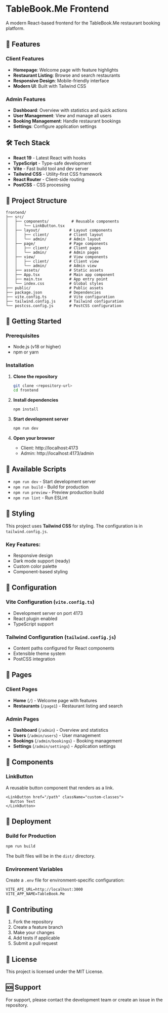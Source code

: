 # TableBook.Me Frontend

A modern React-based frontend for the TableBook.Me restaurant booking platform.

## 🚀 Features

### Client Features
- **Homepage**: Welcome page with feature highlights
- **Restaurant Listing**: Browse and search restaurants
- **Responsive Design**: Mobile-friendly interface
- **Modern UI**: Built with Tailwind CSS

### Admin Features
- **Dashboard**: Overview with statistics and quick actions
- **User Management**: View and manage all users
- **Booking Management**: Handle restaurant bookings
- **Settings**: Configure application settings

## 🛠️ Tech Stack

- **React 19** - Latest React with hooks
- **TypeScript** - Type-safe development
- **Vite** - Fast build tool and dev server
- **Tailwind CSS** - Utility-first CSS framework
- **React Router** - Client-side routing
- **PostCSS** - CSS processing

## 📁 Project Structure

```
frontend/
├── src/
│   ├── components/          # Reusable components
│   │   └── LinkButton.tsx
│   ├── layout/             # Layout components
│   │   ├── client/         # Client layout
│   │   └── admin/          # Admin layout
│   ├── page/               # Page components
│   │   ├── client/         # Client pages
│   │   └── admin/          # Admin pages
│   ├── view/               # View components
│   │   ├── client/         # Client view
│   │   └── admin/          # Admin view
│   ├── assets/             # Static assets
│   ├── App.tsx             # Main app component
│   ├── main.tsx            # App entry point
│   └── index.css           # Global styles
├── public/                 # Public assets
├── package.json            # Dependencies
├── vite.config.ts          # Vite configuration
├── tailwind.config.js      # Tailwind configuration
└── postcss.config.js       # PostCSS configuration
```

## 🚀 Getting Started

### Prerequisites
- Node.js (v18 or higher)
- npm or yarn

### Installation

1. **Clone the repository**
   ```bash
   git clone <repository-url>
   cd frontend
   ```

2. **Install dependencies**
   ```bash
   npm install
   ```

3. **Start development server**
   ```bash
   npm run dev
   ```

4. **Open your browser**
   - Client: http://localhost:4173
   - Admin: http://localhost:4173/admin

## 📝 Available Scripts

- `npm run dev` - Start development server
- `npm run build` - Build for production
- `npm run preview` - Preview production build
- `npm run lint` - Run ESLint

## 🎨 Styling

This project uses **Tailwind CSS** for styling. The configuration is in `tailwind.config.js`.

### Key Features:
- Responsive design
- Dark mode support (ready)
- Custom color palette
- Component-based styling

## 🔧 Configuration

### Vite Configuration (`vite.config.ts`)
- Development server on port 4173
- React plugin enabled
- TypeScript support

### Tailwind Configuration (`tailwind.config.js`)
- Content paths configured for React components
- Extensible theme system
- PostCSS integration

## 📱 Pages

### Client Pages
- **Home** (`/`) - Welcome page with features
- **Restaurants** (`/page1`) - Restaurant listing and search

### Admin Pages
- **Dashboard** (`/admin`) - Overview and statistics
- **Users** (`/admin/users`) - User management
- **Bookings** (`/admin/bookings`) - Booking management
- **Settings** (`/admin/settings`) - Application settings

## 🔌 Components

### LinkButton
A reusable button component that renders as a link.

```tsx
<LinkButton href="/path" className="custom-classes">
  Button Text
</LinkButton>
```

## 🚀 Deployment

### Build for Production
```bash
npm run build
```

The built files will be in the `dist/` directory.

### Environment Variables
Create a `.env` file for environment-specific configuration:

```env
VITE_API_URL=http://localhost:3000
VITE_APP_NAME=TableBook.Me
```

## 🤝 Contributing

1. Fork the repository
2. Create a feature branch
3. Make your changes
4. Add tests if applicable
5. Submit a pull request

## 📄 License

This project is licensed under the MIT License.

## 🆘 Support

For support, please contact the development team or create an issue in the repository.
